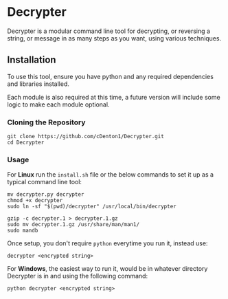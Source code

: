 # Decrypter

Decrypter is a modular command line tool for decrypting, or reversing a string, or message in as many steps as you want, using various techniques.

## Installation

To use this tool, ensure you have python and any required dependencies and libraries installed.

Each module is also required at this time, a future version will include some logic to make each module optional.

### Cloning the Repository

```
git clone https://github.com/cDenton1/Decrypter.git
cd Decrypter
```

### Usage

For __Linux__ run the `install.sh` file or the below commands to set it up as a typical command line tool: 

```
mv decrypter.py decrypter
chmod +x decrypter
sudo ln -sf "$(pwd)/decrypter" /usr/local/bin/decrypter

gzip -c decrypter.1 > decrypter.1.gz
sudo mv decrypter.1.gz /usr/share/man/man1/
sudo mandb
```

Once setup, you don't require `python` everytime you run it, instead use:
```
decrypter <encrypted string>
```

For __Windows__, the easiest way to run it, would be in whatever directory Decrypter is in and using the following command:
```
python decrypter <encrypted string>
```